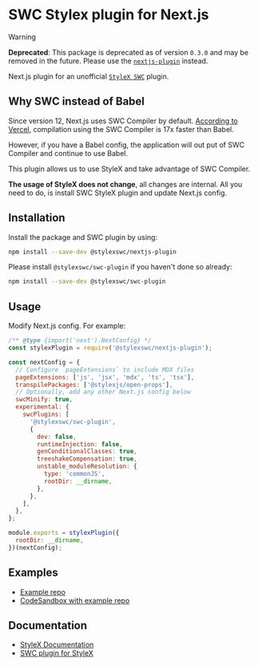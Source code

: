 # SWC Stylex plugin for Next.js

> [!WARNING]
> **Deprecated**: This package is deprecated as of version `0.3.0` and may be removed in the future. Please use the [`nextjs-plugin`](https://github.com/dwlad90/stylex-swc-plugin/tree/master/packages/nextjs-plugin) instead.


Next.js plugin for an unofficial
[`StyleX SWC`](https://github.com/dwlad90/stylex-swc-plugin/tree/master/crates/stylex-swc-plugin)
plugin.

## Why SWC instead of Babel

Since version 12, Next.js uses SWC Compiler by default.
[According to Vercel](https://nextjs.org/docs/architecture/nextjs-compiler),
compilation using the SWC Compiler is 17x faster than Babel.

However, if you have a Babel config, the application will out put of SWC
Compiler and continue to use Babel.

This plugin allows us to use StyleX and take advantage of SWC Compiler.

**The usage of StyleX does not change**, all changes are internal. All you need
to do, is install SWC StyleX plugin and update Next.js config.

## Installation

Install the package and SWC plugin by using:

```bash
npm install --save-dev @stylexswc/nextjs-plugin
```

Please install `@stylexswc/swc-plugin` if you haven't done so already:

```bash
npm install --save-dev @stylexswc/swc-plugin
```

## Usage

Modify Next.js config. For example:

```js
/** @type {import('next').NextConfig} */
const stylexPlugin = require('@stylexswc/nextjs-plugin');

const nextConfig = {
  // Configure `pageExtensions` to include MDX files
  pageExtensions: ['js', 'jsx', 'mdx', 'ts', 'tsx'],
  transpilePackages: ['@stylexjs/open-props'],
  // Optionally, add any other Next.js config below
  swcMinify: true,
  experimental: {
    swcPlugins: [
      '@stylexswc/swc-plugin',
      {
        dev: false,
        runtimeInjection: false,
        genConditionalClasses: true,
        treeshakeCompensation: true,
        unstable_moduleResolution: {
          type: 'commonJS',
          rootDir: __dirname,
        },
      },
    ],
  },
};

module.exports = stylexPlugin({
  rootDir: __dirname,
})(nextConfig);
```

## Examples

- [Example repo](https://github.com/Dwlad90/nextjs-app-dir-stylex)
- [CodeSandbox with example repo](https://codesandbox.io/p/github/Dwlad90/nextjs-app-dir-stylex/main)

## Documentation

- [StyleX Documentation](https://stylexjs.com)
- [SWC plugin for StyleX](https://github.com/Dwlad90/stylex-swc-plugin/tree/master/packages/swc-plugin)
